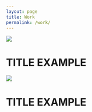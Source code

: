 ```yaml
---
layout: page
title: Work
permalink: /work/
---
```


<div class="project-info">
  <div class="project-background"></div>
  <div class="project-image"><img src="https://user-images.githubusercontent.com/20258758/28998098-212f1602-7a1b-11e7-85c2-5d6e96c51321.png"></div>
  <h1>TITLE EXAMPLE</h1>
</div>

<div class="project-info">
  <div class="project-background"></div>
  <div class="project-image"><img src="https://user-images.githubusercontent.com/20258758/28998077-8f5075c8-7a1a-11e7-8d3f-09bef649bd2a.png"></div>
  <h1>TITLE EXAMPLE</h1>
</div>
